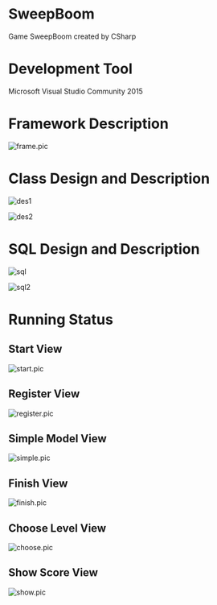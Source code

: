 # SweepBoom
Game SweepBoom created by CSharp

# Development Tool
Microsoft Visual Studio Community 2015

# Framework Description
![frame.pic](https://github.com/kwongtailau/SweepBoom/blob/master/image/frame.png)

# Class Design and Description
![des1](https://github.com/kwongtailau/SweepBoom/blob/master/image/des.png)

![des2](https://github.com/kwongtailau/SweepBoom/blob/master/image/des2.png)

# SQL Design and Description
![sql](https://github.com/kwongtailau/SweepBoom/blob/master/image/sql.png)

![sql2](https://github.com/kwongtailau/SweepBoom/blob/master/image/sql2.png)

# Running Status
## Start View
![start.pic](https://github.com/kwongtailau/SweepBoom/blob/master/image/start.png)

## Register View
![register.pic](https://github.com/kwongtailau/SweepBoom/blob/master/image/register.png)

## Simple Model View
![simple.pic](https://github.com/kwongtailau/SweepBoom/blob/master/image/simple.png)

## Finish View
![finish.pic](https://github.com/kwongtailau/SweepBoom/blob/master/image/finish.png)

## Choose Level View
![choose.pic](https://github.com/kwongtailau/SweepBoom/blob/master/image/choose.png)

## Show Score View
![show.pic](https://github.com/kwongtailau/SweepBoom/blob/master/image/show.png)



